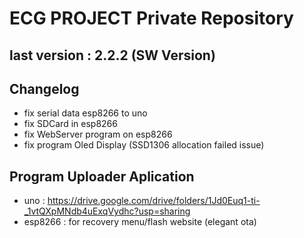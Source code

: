 # ECG PROJECT Private Repository
## last version : 2.2.2 (SW Version)

## Changelog
- fix serial data esp8266 to uno
- fix SDCard in esp8266
- fix WebServer program on esp8266
- fix program Oled Display (SSD1306 allocation failed issue)

## Program Uploader Aplication
- uno : https://drive.google.com/drive/folders/1Jd0Euq1-ti-_1vtQXpMNdb4uExqVydhc?usp=sharing
- esp8266 : for recovery menu/flash website (elegant ota)